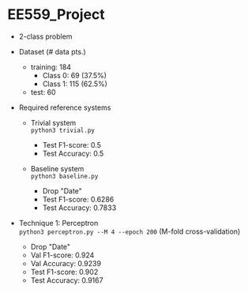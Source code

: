 # EE559_Project

- 2-class problem

- Dataset (# data pts.)
    - training: 184
        - Class 0: 69 (37.5%)
        - Class 1: 115 (62.5%)
    - test: 60

- Required reference systems
    - Trivial system \
        `python3 trivial.py`
        - Test F1-score: 0.5
        - Test Accuracy: 0.5 
    
    - Baseline system \
        `python3 baseline.py`
        - Drop "Date"
        - Test F1-score: 0.6286
        - Test Accuracy: 0.7833

- Technique 1: Perceptron \
    `python3 perceptron.py --M 4 --epoch 200` (M-fold cross-validation)
    - Drop "Date"
    - Val F1-score: 0.924
    - Val Accuracy: 0.9239
    - Test F1-score: 0.902
    - Test Accuracy: 0.9167